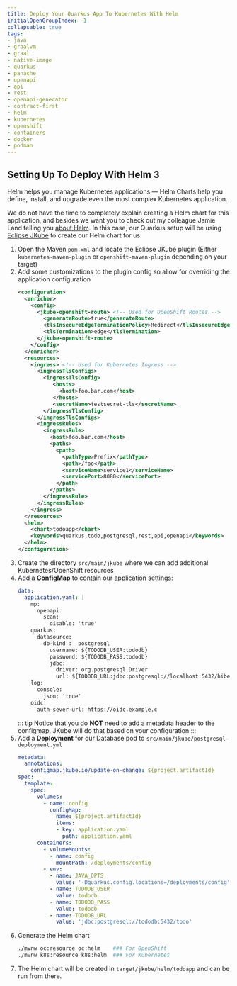 ```yaml
---
title: Deploy Your Quarkus App To Kubernetes With Helm
initialOpenGroupIndex: -1
collapsable: true
tags:
- java
- graalvm
- graal
- native-image
- quarkus
- panache
- openapi
- api
- rest
- openapi-generator
- contract-first
- helm
- kubernetes
- openshift
- containers
- docker
- podman
---
```


## Setting Up To Deploy With Helm 3

Helm helps you manage Kubernetes applications — Helm Charts help you define, install, and upgrade even the most complex Kubernetes application.

We do not have the time to completely explain creating a Helm chart for this application, and besides we want you to check out my colleague Jamie Land telling you [about Helm](/tracks/devtools/helm-intro.html). In this case, our Quarkus setup will be using [Eclipse JKube](https://www.eclipse.org/jkube/docs/) to create our Helm chart for us:

1. Open the Maven `pom.xml` and locate the Eclipse JKube plugin (Either `kubernetes-maven-plugin` or `openshift-maven-plugin` depending on your target)
1. Add some customizations to the plugin config so allow for overriding the application configuration
    ```xml
    <configuration>
      <enricher>
        <config>
          <jkube-openshift-route> <!-- Used for OpenShift Routes -->
            <generateRoute>true</generateRoute>
            <tlsInsecureEdgeTerminationPolicy>Redirect</tlsInsecureEdgeTerminationPolicy>
            <tlsTermination>edge</tlsTermination>
          </jkube-openshift-route>
        </config>
      </enricher>
      <resources>
        <ingress> <!-- Used for Kubernetes Ingress -->
          <ingressTlsConfigs>
            <ingressTlsConfig>
               <hosts>
                 <host>foo.bar.com</host>
               </hosts>
               <secretName>testsecret-tls</secretName>
            </ingressTlsConfig>
          </ingressTlsConfigs>
          <ingressRules>
            <ingressRule>
              <host>foo.bar.com</host>
              <paths>
                <path>
                  <pathType>Prefix</pathType>
                  <path>/foo</path>
                  <serviceName>service1</serviceName>
                  <servicePort>8080</servicePort>
                </path>
              </paths>
            </ingressRule>
          </ingressRules>
        </ingress>
      </resources>
      <helm>
        <chart>todoapp</chart>
        <keywords>quarkus,todo,postgresql,rest,api,openapi</keywords>
      </helm>
    </configuration>
    ```
1. Create the directory `src/main/jkube` where we can add additional Kubernetes/OpenShift resources
1. Add a **ConfigMap** to contain our application settings:
    ```yaml
    data:
      application.yaml: |
        mp:
          openapi:
            scan:
              disable: 'true'
        quarkus:
          datasource:
            db-kind :  postgresql
              username: ${TODODB_USER:tododb}
              password: ${TODODB_PASS:tododb}
              jdbc:
                driver: org.postgresql.Driver
                url: ${TODODB_URL:jdbc:postgresql://localhost:5432/hibernate_orm_test}
        log:
          console:
            json: 'true'
        oidc:
          auth-sever-url: https://oidc.example.c
    ```
    ::: tip
    Notice that you do **NOT** need to add a metadata header to the configmap. JKube will do that based on your configuration
    :::
1. Add a **Deployment** for our Database pod to `src/main/jkube/postgresql-deployment.yml`
    ```yaml
    metadata:
      annotations:
        configmap.jkube.io/update-on-change: ${project.artifactId}
    spec:
      template:
        spec:
          volumes:
            - name: config
              configMap:
                name: ${project.artifactId}
                items:
                - key: application.yaml
                  path: application.yaml
          containers:
            - volumeMounts:
              - name: config
                mountPath: /deployments/config
            - env:
              - name: JAVA_OPTS
                value: '-Dquarkus.config.locations=/deployments/config'
              - name: TODODB_USER
                value: tododb
              - name: TODODB_PASS
                value: tododb
              - name: TODODB_URL
                value: 'jdbc:postgresql://tododb:5432/todo'
    ```
1. Generate the Helm chart
    ```bash
    ./mvnw oc:resource oc:helm    ### For OpenShift
    ./mvnw k8s:resource k8s:helm  ### For Kubernetes
    ```
1. The Helm chart will be created in `target/jkube/helm/todoapp` and can be run from there.